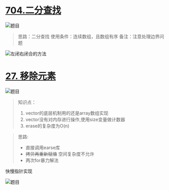 # [704.二分查找](https://leetcode.cn/problems/binary-search/description/)

![题目](https://img-blog.csdnimg.cn/direct/e8f730ddb2864b16b3b099c7352c76ee.png)
> 思路：二分查找
> 使用条件：连续数组，且数组有序
> 备注：注意处理边界问题

![左闭右闭合的方法](https://img-blog.csdnimg.cn/direct/6e0fdc1d1044451598f0a34dc709b6e2.png)

# [27. 移除元素](https://leetcode.cn/problems/remove-element/description/)

![题目](https://img-blog.csdnimg.cn/direct/7e77416a782047d28a30ef88a43981c6.png)

>知识点：
> 1. vector的底层机制用的还是array数组实现
> 2. vector没有对内存进行操作,使用size变量做计数器
> 3. erase的复杂度为O(n)

>思路:
>* 直接调用earse库
>* ~~拷贝再重新赋值~~  空间复杂度不允许
>* 两次for暴力解法

快慢指针实现

![题目](https://img-blog.csdnimg.cn/direct/8c51bcb358bd46aba23b848896eea58a.png)
